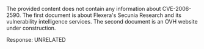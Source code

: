 The provided content does not contain any information about CVE-2006-2590. The first document is about Flexera's Secunia Research and its vulnerability intelligence services. The second document is an OVH website under construction.

Response: UNRELATED